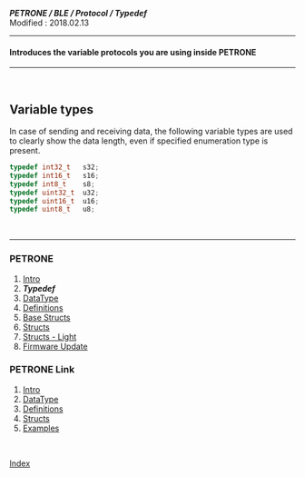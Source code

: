 ***PETRONE / BLE / Protocol / Typedef***<br>
Modified : 2018.02.13

---

#### Introduces the variable protocols you are using inside PETRONE

---

<br>

**Variable types**
-----------------
In case of sending and receiving data, the following variable types are used to clearly show the data length, even if specified enumeration type is present.
```cpp
typedef int32_t   s32;
typedef int16_t   s16;
typedef int8_t    s8;
typedef uint32_t  u32;
typedef uint16_t  u16;
typedef uint8_t   u8;
```




<br>

---

### PETRONE

1. [Intro](01_intro.md)
2. ***Typedef***
3. [DataType](03_datatype.md)
4. [Definitions](04_definitions.md)
5. [Base Structs](05_base_structs.md)
6. [Structs](06_structs.md)
7. [Structs - Light](07_structs_light.md)
8. [Firmware Update](08_firmware_update.md)


### PETRONE Link

1. [Intro](link/01_intro.md)
2. [DataType](link/02_datatype.md)
3. [Definitions](link/03_definitions.md)
4. [Structs](link/04_structs.md)
5. [Examples](link/05_examples.md)

<br>

[Index](index.md)

<br>


